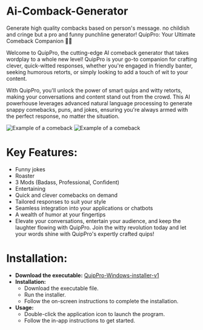 # Ai-Comback-Generator
Generate high quality combacks based on person's message. no childish and cringe but a pro and funny punchline generator!
QuipPro: Your Ultimate Comeback Companion 🤖✨

Welcome to QuipPro, the cutting-edge AI comeback generator that takes wordplay to a whole new level! QuipPro is your go-to companion for crafting clever, quick-witted responses, whether you're engaged in friendly banter, seeking humorous retorts, or simply looking to add a touch of wit to your content.

With QuipPro, you'll unlock the power of smart quips and witty retorts, making your conversations and content stand out from the crowd. This AI powerhouse leverages advanced natural language processing to generate snappy comebacks, puns, and jokes, ensuring you're always armed with the perfect response, no matter the situation.

![Example of a comeback](https://github.com/worst-boy/Ai-Comeback-Generator/blob/main/comeback2.png)
![Example of a comeback](https://github.com/worst-boy/Ai-Comeback-Generator/blob/main/comeback.png)


# **Key Features**:

- Funny jokes
- Roaster
- 3 Mods (Badass, Professional, Confident)
- Entertaining
- Quick and clever comebacks on demand
- Tailored responses to suit your style
- Seamless integration into your applications or chatbots
- A wealth of humor at your fingertips
- Elevate your conversations, entertain your audience, and keep the laughter flowing with QuipPro. Join the witty revolution today and let your words shine with QuipPro's expertly crafted quips!

# **Installation**:

- **Download the executable:** [QuipPro-Windows-installer-v1](https://github.com/worst-boy/Ai-Comeback-Generator/releases/download/QuipPro.v1/QuipPro.exe)
- **Installation:**
  - Download the executable file.
  - Run the installer.
  - Follow the on-screen instructions to complete the installation.
- **Usage:**
  - Double-click the application icon to launch the program.
  - Follow the in-app instructions to get started.

